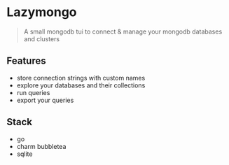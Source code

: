 # Lazymongo

> A small mongodb tui to connect & manage your mongodb databases and clusters

## Features

- store connection strings with custom names
- explore your databases and their collections
- run queries
- export your queries

## Stack

- go
- charm bubbletea
- sqlite


